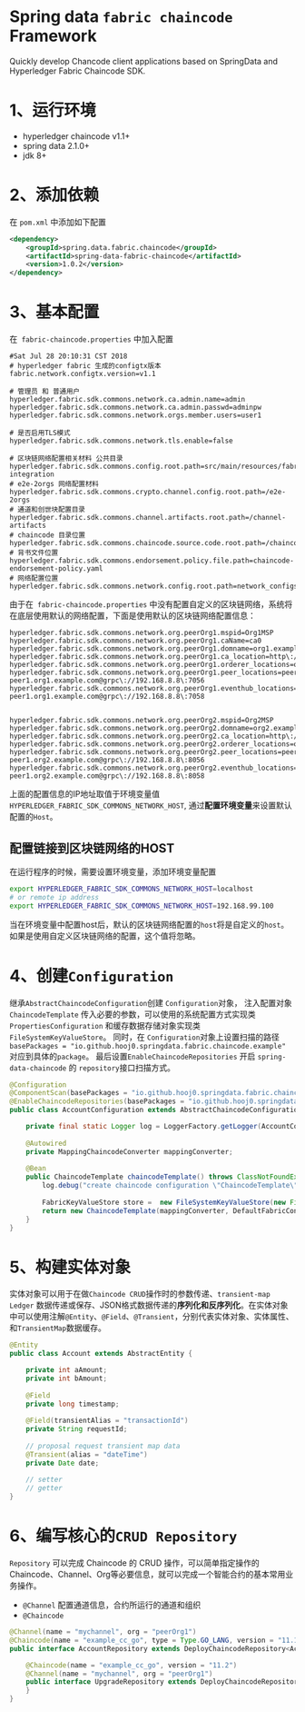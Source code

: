 # Spring data `fabric chaincode` Framework
Quickly develop Chancode client applications based on SpringData and Hyperledger Fabric Chaincode SDK.

# 1、运行环境
+ hyperledger chaincode v1.1+
+ spring data 2.1.0+
+ jdk 8+

# 2、添加依赖
在 `pom.xml` 中添加如下配置
```xml
<dependency>
	<groupId>spring.data.fabric.chaincode</groupId>
	<artifactId>spring-data-fabric-chaincode</artifactId>
	<version>1.0.2</version>
</dependency>
```		

# 3、基本配置
在` fabric-chaincode.properties` 中加入配置
```properties
#Sat Jul 28 20:10:31 CST 2018
# hyperledger fabric 生成的configtx版本 
fabric.network.configtx.version=v1.1

# 管理员 和 普通用户
hyperledger.fabric.sdk.commons.network.ca.admin.name=admin
hyperledger.fabric.sdk.commons.network.ca.admin.passwd=adminpw
hyperledger.fabric.sdk.commons.network.orgs.member.users=user1

# 是否启用TLS模式
hyperledger.fabric.sdk.commons.network.tls.enable=false

# 区块链网络配置相关材料 公共目录
hyperledger.fabric.sdk.commons.config.root.path=src/main/resources/fabric-integration
# e2e-2orgs 网络配置材料
hyperledger.fabric.sdk.commons.crypto.channel.config.root.path=/e2e-2orgs
# 通道和创世块配置目录
hyperledger.fabric.sdk.commons.channel.artifacts.root.path=/channel-artifacts
# chaincode 目录位置
hyperledger.fabric.sdk.commons.chaincode.source.code.root.path=/chaincode/go/sample_11
# 背书文件位置
hyperledger.fabric.sdk.commons.endorsement.policy.file.path=chaincode-endorsement-policy.yaml
# 网络配置位置
hyperledger.fabric.sdk.commons.network.config.root.path=network_configs
```

由于在` fabric-chaincode.properties` 中没有配置自定义的区块链网络，系统将在底层使用默认的网络配置，下面是使用默认的区块链网络配置信息：
```properties
hyperledger.fabric.sdk.commons.network.org.peerOrg1.mspid=Org1MSP
hyperledger.fabric.sdk.commons.network.org.peerOrg1.caName=ca0
hyperledger.fabric.sdk.commons.network.org.peerOrg1.domname=org1.example.com
hyperledger.fabric.sdk.commons.network.org.peerOrg1.ca_location=http\://192.168.8.8\:7054
hyperledger.fabric.sdk.commons.network.org.peerOrg1.orderer_locations=orderer.example.com@grpc\://192.168.8.8\:7050
hyperledger.fabric.sdk.commons.network.org.peerOrg1.peer_locations=peer0.org1.example.com@grpc\://192.168.8.8\:7051, peer1.org1.example.com@grpc\://192.168.8.8\:7056
hyperledger.fabric.sdk.commons.network.org.peerOrg1.eventhub_locations=peer0.org1.example.com@grpc\://192.168.8.8\:7053, peer1.org1.example.com@grpc\://192.168.8.8\:7058


hyperledger.fabric.sdk.commons.network.org.peerOrg2.mspid=Org2MSP
hyperledger.fabric.sdk.commons.network.org.peerOrg2.domname=org2.example.com
hyperledger.fabric.sdk.commons.network.org.peerOrg2.ca_location=http\://192.168.8.8\:8054
hyperledger.fabric.sdk.commons.network.org.peerOrg2.orderer_locations=orderer.example.com@grpc\://192.168.8.8\:7050
hyperledger.fabric.sdk.commons.network.org.peerOrg2.peer_locations=peer0.org2.example.com@grpc\://192.168.8.8\:8051, peer1.org2.example.com@grpc\://192.168.8.8\:8056
hyperledger.fabric.sdk.commons.network.org.peerOrg2.eventhub_locations=peer0.org2.example.com@grpc\://192.168.8.8\:8053, peer1.org2.example.com@grpc\://192.168.8.8\:8058
```
上面的配置信息的IP地址取值于环境变量值 `HYPERLEDGER_FABRIC_SDK_COMMONS_NETWORK_HOST`, 通过**配置环境变量**来设置默认配置的`Host`。
## 配置链接到区块链网络的HOST
在运行程序的时候，需要设置环境变量，添加环境变量配置
```sh
export HYPERLEDGER_FABRIC_SDK_COMMONS_NETWORK_HOST=localhost
# or remote ip address
export HYPERLEDGER_FABRIC_SDK_COMMONS_NETWORK_HOST=192.168.99.100
```
当在环境变量中配置host后，默认的区块链网络配置的`host`将是自定义的`host`。如果是使用自定义区块链网络的配置，这个值将忽略。


# 4、创建`Configuration`
继承`AbstractChaincodeConfiguration`创建 `Configuration`对象， 注入配置对象 `ChaincodeTemplate` 传入必要的参数，可以使用的系统配置方式实现类 `PropertiesConfiguration` 和缓存数据存储对象实现类`FileSystemKeyValueStore`。
同时，在 `Configuration`对象上设置扫描的路径 `basePackages = "io.github.hooj0.springdata.fabric.chaincode.example"` 对应到具体的`package`。
最后设置`EnableChaincodeRepositories` 开启 `spring-data-chaincode` 的 `repository`接口扫描方式。
```java
@Configuration
@ComponentScan(basePackages = "io.github.hooj0.springdata.fabric.chaincode.example")
@EnableChaincodeRepositories(basePackages = "io.github.hooj0.springdata.fabric.chaincode.example.repository", considerNestedRepositories = true)
public class AccountConfiguration extends AbstractChaincodeConfiguration {

	private final static Logger log = LoggerFactory.getLogger(AccountConfiguration.class);
	
	@Autowired
	private MappingChaincodeConverter mappingConverter;
	
	@Bean
	public ChaincodeTemplate chaincodeTemplate() throws ClassNotFoundException {
		log.debug("create chaincode configuration \"ChaincodeTemplate\" instance");
		
		FabricKeyValueStore store =  new FileSystemKeyValueStore(new File("src/main/resources/fabric-kv-store.properties"));
		return new ChaincodeTemplate(mappingConverter, DefaultFabricConfiguration.INSTANCE.getPropertiesConfiguration(), store);
	}
}
```

# 5、构建实体对象
实体对象可以用于在做`Chaincode CRUD`操作时的参数传递、`transient-map Ledger` 数据传递或保存、JSON格式数据传递的**序列化和反序列化**。在实体对象中可以使用注解`@Entity`、`@Field`、`@Transient`，分别代表实体对象、实体属性、和`TransientMap`数据缓存。
```java
@Entity
public class Account extends AbstractEntity {

	private int aAmount;
	private int bAmount;
	
	@Field
	private long timestamp;
	
	@Field(transientAlias = "transactionId")
	private String requestId;
	
	// proposal request transient map data 
	@Transient(alias = "dateTime")
	private Date date;
	
	// setter
	// getter
}
```	

# 6、编写核心的`CRUD Repository`
`Repository` 可以完成 Chaincode 的 CRUD 操作，可以简单指定操作的 Chaincode、Channel、Org等必要信息，就可以完成一个智能合约的基本常用业务操作。
+ `@Channel` 配置通道信息，合约所运行的通道和组织
+ `@Chaincode`

```java
@Channel(name = "mychannel", org = "peerOrg1")
@Chaincode(name = "example_cc_go", type = Type.GO_LANG, version = "11.1", path = "github.com/example_cc")
public interface AccountRepository extends DeployChaincodeRepository<Account> {

	@Chaincode(name = "example_cc_go", version = "11.2")
	@Channel(name = "mychannel", org = "peerOrg1")
	public interface UpgradeRepository extends DeployChaincodeRepository<Account> {
	}
}
```





